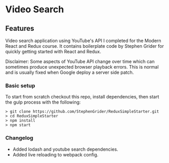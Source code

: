# Video Search

## Features
Video search application using YouTube's API I completed for the Modern React and Redux course. 
It contains boilerplate code by Stephen Grider for quickly getting started with React and Redux.

Disclaimer: Some aspects of YouTube API change over time which can sometimes produce unexpected browser playback errors. This is normal and is usually fixed when Google deploy a server side patch.

### Basic setup
To start from scratch checkout this repo, install dependencies, then start the gulp process with the following:
```
> git clone https://github.com/StephenGrider/ReduxSimpleStarter.git
> cd ReduxSimpleStarter
> npm install
> npm start
```

### Changelog
- Added lodash and youtube search dependencies.
- Added live reloading to webpack config.